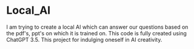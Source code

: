 # Local_AI
I am trying to create a local AI which can answer our questions based on the pdf's, ppt's on which it is trained on.
This code is fully created using ChatGPT 3.5.
This project for indulging oneself in AI creativity.

